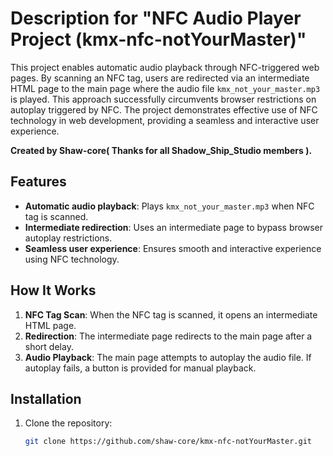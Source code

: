 # Description for "NFC Audio Player Project (kmx-nfc-notYourMaster)"

This project enables automatic audio playback through NFC-triggered web pages. By scanning an NFC tag, users are redirected via an intermediate HTML page to the main page where the audio file `kmx_not_your_master.mp3` is played. This approach successfully circumvents browser restrictions on autoplay triggered by NFC. The project demonstrates effective use of NFC technology in web development, providing a seamless and interactive user experience.

**Created by Shaw-core( Thanks for all Shadow_Ship_Studio members ).**

## Features

- **Automatic audio playback**: Plays `kmx_not_your_master.mp3` when NFC tag is scanned.
- **Intermediate redirection**: Uses an intermediate page to bypass browser autoplay restrictions.
- **Seamless user experience**: Ensures smooth and interactive experience using NFC technology.

## How It Works

1. **NFC Tag Scan**: When the NFC tag is scanned, it opens an intermediate HTML page.
2. **Redirection**: The intermediate page redirects to the main page after a short delay.
3. **Audio Playback**: The main page attempts to autoplay the audio file. If autoplay fails, a button is provided for manual playback.

## Installation

1. Clone the repository:
   ```sh
   git clone https://github.com/shaw-core/kmx-nfc-notYourMaster.git

